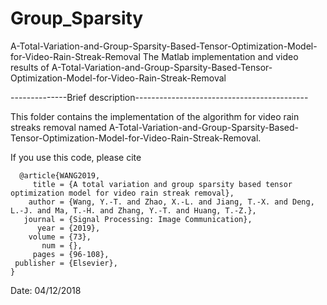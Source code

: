 # Group_Sparsity
A-Total-Variation-and-Group-Sparsity-Based-Tensor-Optimization-Model-for-Video-Rain-Streak-Removal
The Matlab implementation and video results of A-Total-Variation-and-Group-Sparsity-Based-Tensor-Optimization-Model-for-Video-Rain-Streak-Removal

--------------Brief description-------------------------------------------

This folder contains the implementation of the algorithm for video rain streaks removal named A-Total-Variation-and-Group-Sparsity-Based-Tensor-Optimization-Model-for-Video-Rain-Streak-Removal.

If you use this code, please cite

      @article{WANG2019,
         title = {A total variation and group sparsity based tensor optimization model for video rain streak removal},
        author = {Wang, Y.-T. and Zhao, X.-L. and Jiang, T.-X. and Deng, L.-J. and Ma, T.-H. and Zhang, Y.-T. and Huang, T.-Z.},
       journal = {Signal Processing: Image Communication},
          year = {2019},
        volume = {73},
           num = {},
         pages = {96-108},
     publisher = {Elsevier},
    }

    
Date: 04/12/2018
